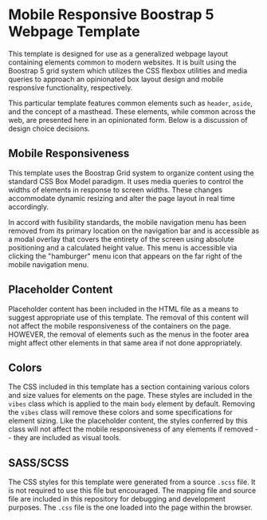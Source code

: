 # Mobile Responsive Boostrap 5 Webpage Template

This template is designed for use as a generalized webpage layout containing elements
common to modern websites. It is built using the Boostrap 5 grid system which utilizes
the CSS flexbox utilities and media queries to approach an opinionated box layout design
and mobile responsive functionality, respectively.

This particular template features common elements such as `header`, `aside`, and the concept
of a masthead. These elements, while common across the web, are presented here
in an opinionated form. Below is a discussion of design choice decisions.

## Mobile Responsiveness

This template uses the Boostrap Grid system to organize content using the standard
CSS Box Model paradigm. It uses media queries to control the widths of elements in 
response to screen widths. These changes accommodate dynamic resizing and alter the page
layout in real time accordingly.

In accord with fusibility standards, the mobile navigation menu has been removed from its
primary location on the navigation bar and is accessible as a modal overlay that
covers the entirety of the screen using absolute positioning and a calculated height
value. This menu is accessible via clicking the "hamburger" menu icon that appears
on the far right of the mobile navigation menu.

## Placeholder Content

Placeholder content has been included in the HTML file as a means to suggest appropriate
use of this template. The removal of this content will not affect the mobile responsiveness
of the containers on the page. HOWEVER, the removal of elements such as the 
menus in the footer area might affect other elements in that same area if not done appropriately.

## Colors
The CSS included in this template has a section containing various colors and size values
for elements on the page. These styles are included in the `vibes` class which is applied
to the main `body` element by default. Removing the `vibes` class will remove these colors
and some specifications for element sizing. Like the placeholder content, the styles conferred
by this class will not affect the mobile responsiveness of any elements if removed -- they are
included as visual tools.

## SASS/SCSS

The CSS styles for this template were generated from a source `.scss` file. It is not required to
use this file but encouraged. The mapping file and source file are included in this repository
for debugging and development purposes. The `.css` file is the one loaded into the page within
the browser.